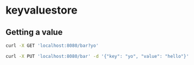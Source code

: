 # keyvaluestore

## Getting a value

```bash
curl -X GET 'localhost:8080/bar?yo'
```

```bash
curl -X PUT 'localhost:8080/bar' -d '{"key": "yo", "value": "hello"}'
```
